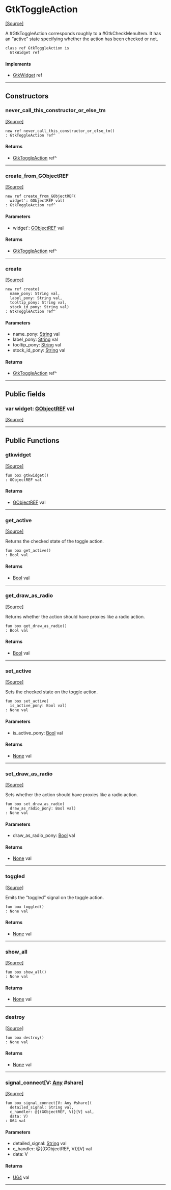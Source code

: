 # GtkToggleAction
<span class="source-link">[[Source]](src/gtk3/GtkToggleAction.md#L6)</span>

A #GtkToggleAction corresponds roughly to a #GtkCheckMenuItem. It has an
“active” state specifying whether the action has been checked or not.


```pony
class ref GtkToggleAction is
  GtkWidget ref
```

#### Implements

* [GtkWidget](gtk3-GtkWidget.md) ref

---

## Constructors

### never_call_this_constructor_or_else_tm
<span class="source-link">[[Source]](src/gtk3/GtkToggleAction.md#L14)</span>


```pony
new ref never_call_this_constructor_or_else_tm()
: GtkToggleAction ref^
```

#### Returns

* [GtkToggleAction](gtk3-GtkToggleAction.md) ref^

---

### create_from_GObjectREF
<span class="source-link">[[Source]](src/gtk3/GtkToggleAction.md#L17)</span>


```pony
new ref create_from_GObjectREF(
  widget': GObjectREF val)
: GtkToggleAction ref^
```
#### Parameters

*   widget': [GObjectREF](gtk3-..-gobject-GObjectREF.md) val

#### Returns

* [GtkToggleAction](gtk3-GtkToggleAction.md) ref^

---

### create
<span class="source-link">[[Source]](src/gtk3/GtkToggleAction.md#L21)</span>


```pony
new ref create(
  name_pony: String val,
  label_pony: String val,
  tooltip_pony: String val,
  stock_id_pony: String val)
: GtkToggleAction ref^
```
#### Parameters

*   name_pony: [String](builtin-String.md) val
*   label_pony: [String](builtin-String.md) val
*   tooltip_pony: [String](builtin-String.md) val
*   stock_id_pony: [String](builtin-String.md) val

#### Returns

* [GtkToggleAction](gtk3-GtkToggleAction.md) ref^

---

## Public fields

### var widget: [GObjectREF](gtk3-..-gobject-GObjectREF.md) val
<span class="source-link">[[Source]](src/gtk3/GtkToggleAction.md#L11)</span>



---

## Public Functions

### gtkwidget
<span class="source-link">[[Source]](src/gtk3/GtkToggleAction.md#L13)</span>


```pony
fun box gtkwidget()
: GObjectREF val
```

#### Returns

* [GObjectREF](gtk3-..-gobject-GObjectREF.md) val

---

### get_active
<span class="source-link">[[Source]](src/gtk3/GtkToggleAction.md#L25)</span>


Returns the checked state of the toggle action.


```pony
fun box get_active()
: Bool val
```

#### Returns

* [Bool](builtin-Bool.md) val

---

### get_draw_as_radio
<span class="source-link">[[Source]](src/gtk3/GtkToggleAction.md#L31)</span>


Returns whether the action should have proxies like a radio action.


```pony
fun box get_draw_as_radio()
: Bool val
```

#### Returns

* [Bool](builtin-Bool.md) val

---

### set_active
<span class="source-link">[[Source]](src/gtk3/GtkToggleAction.md#L37)</span>


Sets the checked state on the toggle action.


```pony
fun box set_active(
  is_active_pony: Bool val)
: None val
```
#### Parameters

*   is_active_pony: [Bool](builtin-Bool.md) val

#### Returns

* [None](builtin-None.md) val

---

### set_draw_as_radio
<span class="source-link">[[Source]](src/gtk3/GtkToggleAction.md#L43)</span>


Sets whether the action should have proxies like a radio action.


```pony
fun box set_draw_as_radio(
  draw_as_radio_pony: Bool val)
: None val
```
#### Parameters

*   draw_as_radio_pony: [Bool](builtin-Bool.md) val

#### Returns

* [None](builtin-None.md) val

---

### toggled
<span class="source-link">[[Source]](src/gtk3/GtkToggleAction.md#L49)</span>


Emits the “toggled” signal on the toggle action.


```pony
fun box toggled()
: None val
```

#### Returns

* [None](builtin-None.md) val

---

### show_all
<span class="source-link">[[Source]](src/gtk3/GtkWidget.md#L4)</span>


```pony
fun box show_all()
: None val
```

#### Returns

* [None](builtin-None.md) val

---

### destroy
<span class="source-link">[[Source]](src/gtk3/GtkWidget.md#L7)</span>


```pony
fun box destroy()
: None val
```

#### Returns

* [None](builtin-None.md) val

---

### signal_connect\[V: [Any](builtin-Any.md) #share\]
<span class="source-link">[[Source]](src/gtk3/GtkWidget.md#L10)</span>


```pony
fun box signal_connect[V: Any #share](
  detailed_signal: String val,
  c_handler: @{(GObjectREF, V)}[V] val,
  data: V)
: U64 val
```
#### Parameters

*   detailed_signal: [String](builtin-String.md) val
*   c_handler: @{(GObjectREF, V)}[V] val
*   data: V

#### Returns

* [U64](builtin-U64.md) val

---

